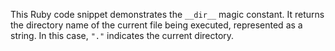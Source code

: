 This Ruby code snippet demonstrates the `__dir__` magic constant. It returns the directory name of the current file being executed, represented as a string. In this case, `"."` indicates the current directory.